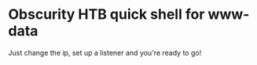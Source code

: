 Obscurity HTB quick shell for www-data
=============

Just change the ip, set up a listener and you're ready to go!
